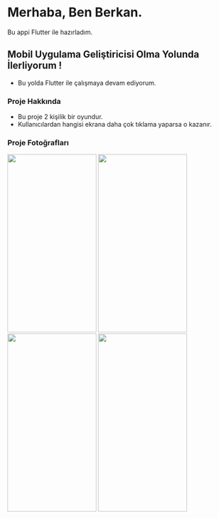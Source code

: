 # Merhaba, Ben Berkan.

Bu appi Flutter ile hazırladım.

## Mobil Uygulama Geliştiricisi Olma Yolunda İlerliyorum !
- Bu yolda Flutter ile çalışmaya devam ediyorum.

### Proje Hakkında
- Bu proje 2 kişilik bir oyundur.
- Kullanıcılardan hangisi ekrana daha çok tıklama yaparsa o kazanır.

### Proje Fotoğrafları


<p float="left">
  <img src="https://user-images.githubusercontent.com/82314218/142496561-502a89b3-9c37-4229-81d7-682a90b1e76a.png" width="200" height="400" />
  <img src="https://user-images.githubusercontent.com/82314218/142497142-d5757e8f-c8ef-4aa8-8f62-222111d87892.png" width="200" height="400" />
  <img src="https://user-images.githubusercontent.com/82314218/142497739-303fbc2d-1921-43cb-bdad-d43a3460df70.png" width="200" height="400" />
  <img src="https://user-images.githubusercontent.com/82314218/142497847-6a7a4acc-676c-4236-bf4b-4b13611eea78.png" width="200" height="400" />
</p>

